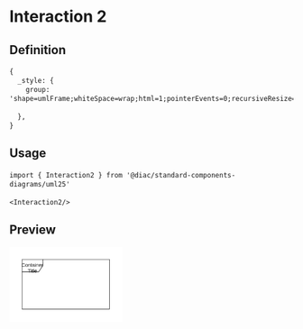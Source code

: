 # Interaction 2

## Definition

```
{
  _style: {
    group: 'shape=umlFrame;whiteSpace=wrap;html=1;pointerEvents=0;recursiveResize=0;container=1;collapsible=0;width=50;',
    
  },
}
```

## Usage

```
import { Interaction2 } from '@diac/standard-components-diagrams/uml25'

<Interaction2/>
```

## Preview

<img src="./interaction-2.png" width="200"/>
